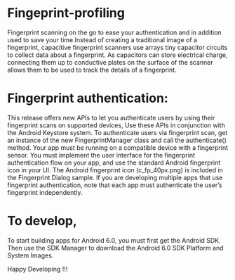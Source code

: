 # Fingeprint-profiling
Fingerprint scanning on the go to ease your authentication and in addition used to save your time.Instead of creating a traditional image of a fingerprint, capacitive fingerprint scanners use arrays tiny capacitor circuits to collect data about a fingerprint. As capacitors can store electrical charge, connecting them up to conductive plates on the surface of the scanner allows them to be used to track the details of a fingerprint.

# Fingerprint authentication:
This release offers new APIs to let you authenticate users by using their fingerprint scans on supported devices, Use these APIs in conjunction with the Android Keystore system.
To authenticate users via fingerprint scan, get an instance of the new FingerprintManager class and call the authenticate() method. Your app must be running on a compatible device with a fingerprint sensor. You must implement the user interface for the fingerprint authentication flow on your app, and use the standard Android fingerprint icon in your UI. The Android fingerprint icon (c_fp_40px.png) is included in the Fingerprint Dialog sample. If you are developing multiple apps that use fingerprint authentication, note that each app must authenticate the user’s fingerprint independently. 

# To develop,
To start building apps for Android 6.0, you must first get the Android SDK. Then use the SDK Manager to download the Android 6.0 SDK Platform and System Images.

Happy Developing !!!
